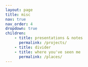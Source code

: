 ```yaml
---
layout: page
title: misc
nav: true
nav_order: 4
dropdown: true
children:
    - title: presentations & notes
      permalink: /projects/
    - title: divider
    - title: where you've seen me
      permalink: /places/
---
```

